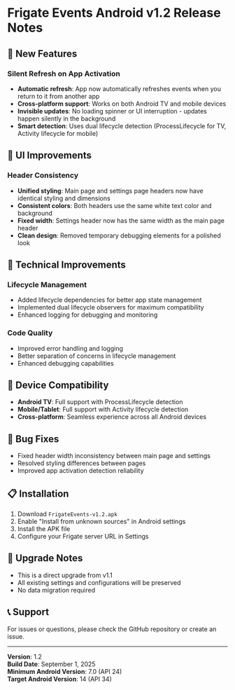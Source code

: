 # Frigate Events Android v1.2 Release Notes

## 🚀 New Features

### Silent Refresh on App Activation
- **Automatic refresh**: App now automatically refreshes events when you return to it from another app
- **Cross-platform support**: Works on both Android TV and mobile devices
- **Invisible updates**: No loading spinner or UI interruption - updates happen silently in the background
- **Smart detection**: Uses dual lifecycle detection (ProcessLifecycle for TV, Activity lifecycle for mobile)

## 🎨 UI Improvements

### Header Consistency
- **Unified styling**: Main page and settings page headers now have identical styling and dimensions
- **Consistent colors**: Both headers use the same white text color and background
- **Fixed width**: Settings header now has the same width as the main page header
- **Clean design**: Removed temporary debugging elements for a polished look

## 🔧 Technical Improvements

### Lifecycle Management
- Added lifecycle dependencies for better app state management
- Implemented dual lifecycle observers for maximum compatibility
- Enhanced logging for debugging and monitoring

### Code Quality
- Improved error handling and logging
- Better separation of concerns in lifecycle management
- Enhanced debugging capabilities

## 📱 Device Compatibility

- **Android TV**: Full support with ProcessLifecycle detection
- **Mobile/Tablet**: Full support with Activity lifecycle detection
- **Cross-platform**: Seamless experience across all Android devices

## 🐛 Bug Fixes

- Fixed header width inconsistency between main page and settings
- Resolved styling differences between pages
- Improved app activation detection reliability

## 📋 Installation

1. Download `FrigateEvents-v1.2.apk`
2. Enable "Install from unknown sources" in Android settings
3. Install the APK file
4. Configure your Frigate server URL in Settings

## 🔄 Upgrade Notes

- This is a direct upgrade from v1.1
- All existing settings and configurations will be preserved
- No data migration required

## 📞 Support

For issues or questions, please check the GitHub repository or create an issue.

---

**Version**: 1.2  
**Build Date**: September 1, 2025  
**Minimum Android Version**: 7.0 (API 24)  
**Target Android Version**: 14 (API 34)
